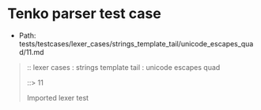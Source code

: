 # Tenko parser test case

- Path: tests/testcases/lexer_cases/strings_template_tail/unicode_escapes_quad/11.md

> :: lexer cases : strings template tail : unicode escapes quad
>
> ::> 11
>
> Imported lexer test
>
> <template tail> unclosed strings with incomplete unicode escapes

## FAIL

## Input

`````js
`${"-->"}\ua
`````

## Output

_Note: the whole output block is auto-generated. Manual changes will be overwritten!_

Below follow outputs in four parsing modes: sloppy mode, strict mode script goal, module goal, web compat mode (always sloppy).

Note that the output parts are auto-generated by the test runner to reflect actual result.

### Sloppy mode

Parsed with script goal and as if the code did not start with strict mode header.

`````
throws: Lexer error!
    Not enough characters left for a proper unicode escape

`${"-->"}\ua
        ^^^^------- error
`````

### Strict mode

Parsed with script goal but as if it was starting with `"use strict"` at the top.

_Output same as sloppy mode._

### Module goal

Parsed with the module goal.

_Output same as sloppy mode._

### Web compat mode

Parsed in sloppy script mode but with the web compat flag enabled.

_Output same as sloppy mode._
